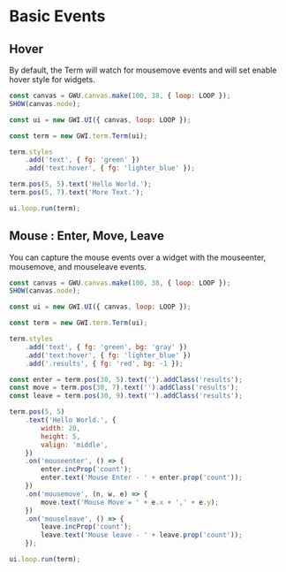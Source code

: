 # Basic Events

## Hover

By default, the Term will watch for mousemove events and will set enable hover style for widgets.

```js
const canvas = GWU.canvas.make(100, 38, { loop: LOOP });
SHOW(canvas.node);

const ui = new GWI.UI({ canvas, loop: LOOP });

const term = new GWI.term.Term(ui);

term.styles
    .add('text', { fg: 'green' })
    .add('text:hover', { fg: 'lighter_blue' });

term.pos(5, 5).text('Hello World.');
term.pos(5, 7).text('More Text.');

ui.loop.run(term);
```

## Mouse : Enter, Move, Leave

You can capture the mouse events over a widget with the mouseenter, mousemove, and mouseleave events.

```js
const canvas = GWU.canvas.make(100, 38, { loop: LOOP });
SHOW(canvas.node);

const ui = new GWI.UI({ canvas, loop: LOOP });

const term = new GWI.term.Term(ui);

term.styles
    .add('text', { fg: 'green', bg: 'gray' })
    .add('text:hover', { fg: 'lighter_blue' })
    .add('.results', { fg: 'red', bg: -1 });

const enter = term.pos(30, 5).text('').addClass('results');
const move = term.pos(30, 7).text('').addClass('results');
const leave = term.pos(30, 9).text('').addClass('results');

term.pos(5, 5)
    .text('Hello World.', {
        width: 20,
        height: 5,
        valign: 'middle',
    })
    .on('mouseenter', () => {
        enter.incProp('count');
        enter.text('Mouse Enter - ' + enter.prop('count'));
    })
    .on('mousemove', (n, w, e) => {
        move.text('Mouse Move = ' + e.x + ',' + e.y);
    })
    .on('mouseleave', () => {
        leave.incProp('count');
        leave.text('Mouse leave - ' + leave.prop('count'));
    });

ui.loop.run(term);
```
